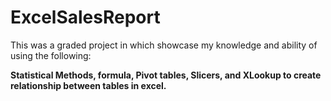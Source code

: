 # ExcelSalesReport
This was a graded project in which showcase my knowledge and ability of using the following:
<p>
<b>Statistical Methods, formula, Pivot tables, Slicers, and XLookup to create relationship between tables in excel. </b>
</p>
